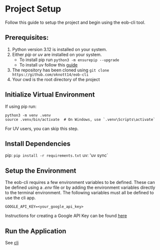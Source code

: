 # Project Setup

Follow this guide to setup the project and begin using the eob-cli tool.

## Prerequisites:

1. Python version 3.12 is installed on your system.
1. Either _pip_ or _uv_ are installed on your system.
   - To install pip run `python3 -m ensurepip --upgrade`
   - To install uv follow this [guide](https://docs.astral.sh/uv/getting-started/installation/)
1. The repository has been cloned using `git clone https://github.com/oknott14/eob-cli`
1. Your cwd is the root directory of the project

## Initialize Virtual Environment

If using pip run:

```
python3 -m venv .venv
source .venv/bin/activate  # On Windows, use `.venv\Scripts\activate`
```

For UV users, you can skip this step.

## Install Dependencies

pip: `pip install -r requirements.txt`
uv: 'uv sync`

## Setup the Environment

The eob-cli requires a few environment variables to be defined. These can be defined using a _.env_ file or by adding the environment variables directly to the terminal environment. The following variables must all be defined to use the cli app.

```
GOOGLE_API_KEY=<your_google_api_key>
```

Instructions for creating a Google API Key can be found [here](https://ai.google.dev/gemini-api/docs/api-key#set-api-env-var)

## Run the Application

See [cli](./cli.md)

